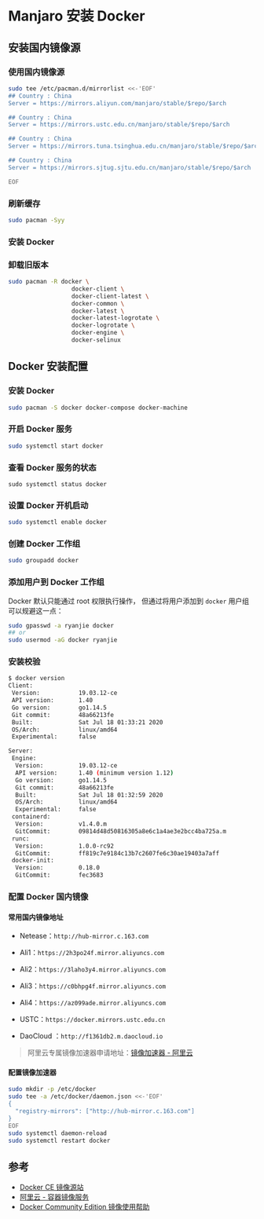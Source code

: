 # Manjaro 安装 Docker

## 安装国内镜像源

### 使用国内镜像源

```bash
sudo tee /etc/pacman.d/mirrorlist <<-'EOF'
## Country : China 
Server = https://mirrors.aliyun.com/manjaro/stable/$repo/$arch 

## Country : China 
Server = https://mirrors.ustc.edu.cn/manjaro/stable/$repo/$arch 

## Country : China 
Server = https://mirrors.tuna.tsinghua.edu.cn/manjaro/stable/$repo/$arch

## Country : China
Server = https://mirrors.sjtug.sjtu.edu.cn/manjaro/stable/$repo/$arch

EOF
```

### 刷新缓存

```bash
sudo pacman -Syy
```

### 安装 Docker

### 卸载旧版本

```bash
sudo pacman -R docker \
                  docker-client \
                  docker-client-latest \
                  docker-common \
                  docker-latest \
                  docker-latest-logrotate \
                  docker-logrotate \
                  docker-engine \
                  docker-selinux
```

## Docker 安装配置

### 安装 Docker

```bash
sudo pacman -S docker docker-compose docker-machine
```

### 开启 Docker 服务

```bash
sudo systemctl start docker
```

### 查看 Docker 服务的状态
```
sudo systemctl status docker
```

### 设置 Docker 开机启动

```bash
sudo systemctl enable docker
```

### 创建 Docker 工作组

```bash
sudo groupadd docker
```

### 添加用户到 Docker 工作组

Docker 默认只能通过 root 权限执行操作， 但通过将用户添加到 `docker` 用户组可以规避这一点：

```bash
sudo gpasswd -a ryanjie docker
## or 
sudo usermod -aG docker ryanjie
```

### 安装校验

```bash
$ docker version
Client:
 Version:           19.03.12-ce
 API version:       1.40
 Go version:        go1.14.5
 Git commit:        48a66213fe
 Built:             Sat Jul 18 01:33:21 2020
 OS/Arch:           linux/amd64
 Experimental:      false

Server:
 Engine:
  Version:          19.03.12-ce
  API version:      1.40 (minimum version 1.12)
  Go version:       go1.14.5
  Git commit:       48a66213fe
  Built:            Sat Jul 18 01:32:59 2020
  OS/Arch:          linux/amd64
  Experimental:     false
 containerd:
  Version:          v1.4.0.m
  GitCommit:        09814d48d50816305a8e6c1a4ae3e2bcc4ba725a.m
 runc:
  Version:          1.0.0-rc92
  GitCommit:        ff819c7e9184c13b7c2607fe6c30ae19403a7aff
 docker-init:
  Version:          0.18.0
  GitCommit:        fec3683
```

### 配置 Docker 国内镜像

#### 常用国内镜像地址

- Netease：`http://hub-mirror.c.163.com`
- Ali1：`https://2h3po24f.mirror.aliyuncs.com`
- Ali2：`https://3laho3y4.mirror.aliyuncs.com`
- Ali3：`https://c0bhpg4f.mirror.aliyuncs.com`
- Ali4：`https://az099ade.mirror.aliyuncs.com`
- USTC：`https://docker.mirrors.ustc.edu.cn`

- DaoCloud ：`http://f1361db2.m.daocloud.io`

> 阿里云专属镜像加速器申请地址：[镜像加速器 - 阿里云](https://cr.console.aliyun.com/cn-hangzhou/instances/mirrors)

#### 配置镜像加速器

```bash
sudo mkdir -p /etc/docker
sudo tee -a /etc/docker/daemon.json <<-'EOF'
{
  "registry-mirrors": ["http://hub-mirror.c.163.com"]
}
EOF
sudo systemctl daemon-reload
sudo systemctl restart docker
```

## 参考

- [Docker CE 镜像源站](https://developer.aliyun.com/article/110806)
- [阿里云 - 容器镜像服务](https://cr.console.aliyun.com/cn-hangzhou/instances/mirrors)
- [Docker Community Edition 镜像使用帮助](https://mirrors.tuna.tsinghua.edu.cn/help/docker-ce/)

